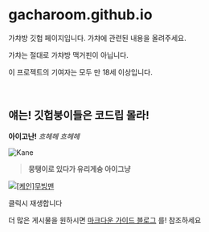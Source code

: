 # gacharoom.github.io

가챠방 깃헙 페이지입니다. 가챠에 관련된 내용을 올려주세요.

가챠는 절대로 가챠방 맥거핀이 아닙니다.




이 프로젝트의 기여자는 모두 만 18세 이상입니다.

</br>


## 얘는! 깃헙붕이들은 코드립 몰라!

**아이고난!** *흐헤헤 흐헤헤*

![Kane][logo]

[logo]: https://static-cdn.jtvnw.net/jtv_user_pictures/2bf27338-cc3a-4f35-af09-7e925395da4b-profile_image-300x300.png "Oong!! Nice"

> __뭉탱이로 있다가 유리게슝 아이그냥__

[![[케인]무빙맨](http://img.youtube.com/vi/92volEdYcCQ/0.jpg)](https://youtu.be/92volEdYcCQ?t=0s) 

클릭시 재생합니다 

더 많은 게시물을 원하시면 [마크다운 가이드 블로그](https://heropy.blog/2017/09/30/markdown/ "") 를! 참조하세요

